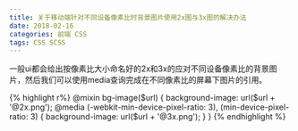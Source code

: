 ```yaml
---
title: 关于移动端针对不同设备像素比时背景图片使用2x图与3x图的解决办法
date: 2018-02-16
categories: 前端 CSS
tags: CSS SCSS
---
```


一般ui都会给出按像素比大小命名好的2x和3x的应对不同设备像素比的背景图片，然后我们可以使用media查询完成在不同像素比的屏幕下图片的引用。

{% highlight r%}
@mixin bg-image($url) {
	background-image: url($url + '@2x.png');
	@media (-webkit-min-device-pixel-ratio: 3), (min-device-pixel-ratio: 3) {
		background-image: url($url + '@3x.png');
	}
}
{% endhighlight %}